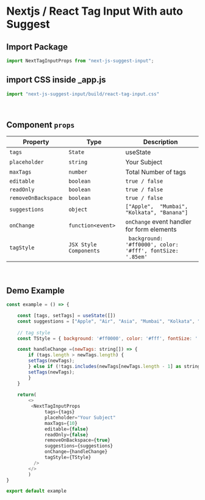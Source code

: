 # Nextjs / React Tag Input With auto Suggest

## Import Package 
 ```javascript
 import NextTagInputProps from "next-js-suggest-input";
 ```
 ## import CSS inside _app.js
 ```javascript
 import "next-js-suggest-input/build/react-tag-input.css"
 ```

<br />

## Component `props`

| Property             | Type                          | Description                                          |
| -------------------- | ----------------------------- | ---------------------------------------------------- |
| `tags`               | `State`                       | useState                                             |
| `placeholder`        | `string`                      | Your Subject                                         |
| `maxTags`            | `number`                      | Total Number of tags                                 |
| `editable`           | `boolean`                     | `true / false`                                       |
| `readOnly`           | `boolean`                     | `true / false`                                       |
| `removeOnBackspace`  | `boolean`                     | `true / false`                                       |
| `suggestions`        | `object`                      | `["Apple",  "Mumbai", "Kolkata", "Banana"]`          |
| `onChange`           | `function<event>`             | `onChange` event handler for form elements           |
| `tagStyle`           | `JSX Style Components`        | ` background: '#ff0000', color: '#fff', fontSize: '.85em'`|

<br />

## Demo Example
```javascript
const example = () => {

    const [tags, setTags] = useState([])
    const suggestions = ["Apple", "Air", "Asia", "Mumbai", "Kolkata", "Banana"]
	
    // tag style
    const TStyle = { background: '#ff0000', color: '#fff', fontSize: '.85em' };

    const handleChange =(newTags: string[]) => {
        if (tags.length > newTags.length) {
        setTags(newTags);
        } else if (!tags.includes(newTags[newTags.length - 1] as string)) {
        setTags(newTags);
        }
    }
    
	return(
		<>
		 <NextTagInputProps
              tags={tags}
              placeholder="Your Subject"
              maxTags={10}
              editable={false}
              readOnly={false}
              removeOnBackspace={true}
              suggestions={suggestions}
              onChange={handleChange}
              tagStyle={TStyle}
          />
		</>
		)
}

export default example

```



